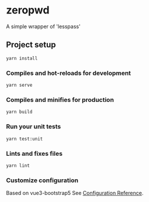# zeropwd

A simple wrapper of 'lesspass'

## Project setup

```
yarn install
```

### Compiles and hot-reloads for development

```
yarn serve
```

### Compiles and minifies for production

```
yarn build
```

### Run your unit tests

```
yarn test:unit
```

### Lints and fixes files

```
yarn lint
```

### Customize configuration

Based on vue3-bootstrap5
See [Configuration Reference](https://cli.vuejs.org/config/).

